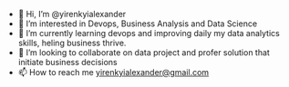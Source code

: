 - 👋 Hi, I’m @yirenkyialexander
- 👀 I’m interested in Devops, Business Analysis and Data Science
- 🌱 I’m currently learning devops and improving daily my data analytics skills, heling business thrive.
- 💞️ I’m looking to collaborate on data project and profer solution that initiate business decisions
- 📫 How to reach me yirenkyialexander@gmail.com

<!---
yirenkyialexander/yirenkyialexander is a ✨ special ✨ repository because its `README.md` (this file) appears on your GitHub profile.
You can click the Preview link to take a look at your changes.
--->
